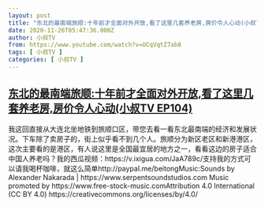 ```yaml
---
layout: post
title: "东北的最南端旅顺:十年前才全面对外开放,看了这里几套养老房,房价令人心动(小叔TV EP104)"
date: 2020-11-26T05:47:36.000Z
author: 小叔TV
from: https://www.youtube.com/watch?v=UCqVqtZ7ab8
tags: [ 小叔TV ]
categories: [ 小叔TV ]
---
```

<!--1606369656000-->
[东北的最南端旅顺:十年前才全面对外开放,看了这里几套养老房,房价令人心动(小叔TV EP104)](https://www.youtube.com/watch?v=UCqVqtZ7ab8)
------

<div>
我这回直接从大连北坐地铁到旅顺口区，带您去看一看东北最南端的经济和发展状况。下车除了卖房子的，街上似乎看不到几个人。旅顺分为新区老区和新港港区，这次主要看的是港区，有人说这里是全国最宜居的地方之一，看看这边的房子适合中国人养老吗？我的西瓜视频：https://v.ixigua.com/JaA789c/支持我的方式可以请我喝杯咖啡，就这么简单http://paypal.me/beitongMusic:Sounds by Alexander Nakarada | https://www.serpentsoundstudios.com Music promoted by https://www.free-stock-music.comAttribution 4.0 International (CC BY 4.0) https://creativecommons.org/licenses/by/4.0/
</div>
